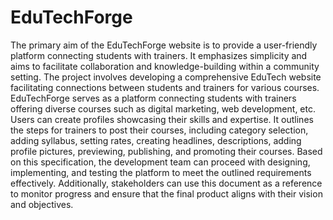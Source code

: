 # EduTechForge
The primary aim of the EduTechForge website is to provide a user-friendly platform connecting students with trainers. It emphasizes simplicity and aims to facilitate collaboration and knowledge-building within a community setting.
The project involves developing a comprehensive EduTech website facilitating connections between students and trainers for various courses.
EduTechForge serves as a platform connecting students with trainers offering diverse courses such as digital marketing, web development, etc. Users can create profiles showcasing their skills and expertise.
It outlines the steps for trainers to post their courses, including category selection, adding syllabus, setting rates, creating headlines, descriptions, adding profile pictures, previewing, publishing, and promoting their courses.
Based on this specification, the development team can proceed with designing, implementing, and testing the platform to meet the outlined requirements effectively. Additionally, stakeholders can use this document as a reference to monitor progress and ensure that the final product aligns with their vision and objectives.
